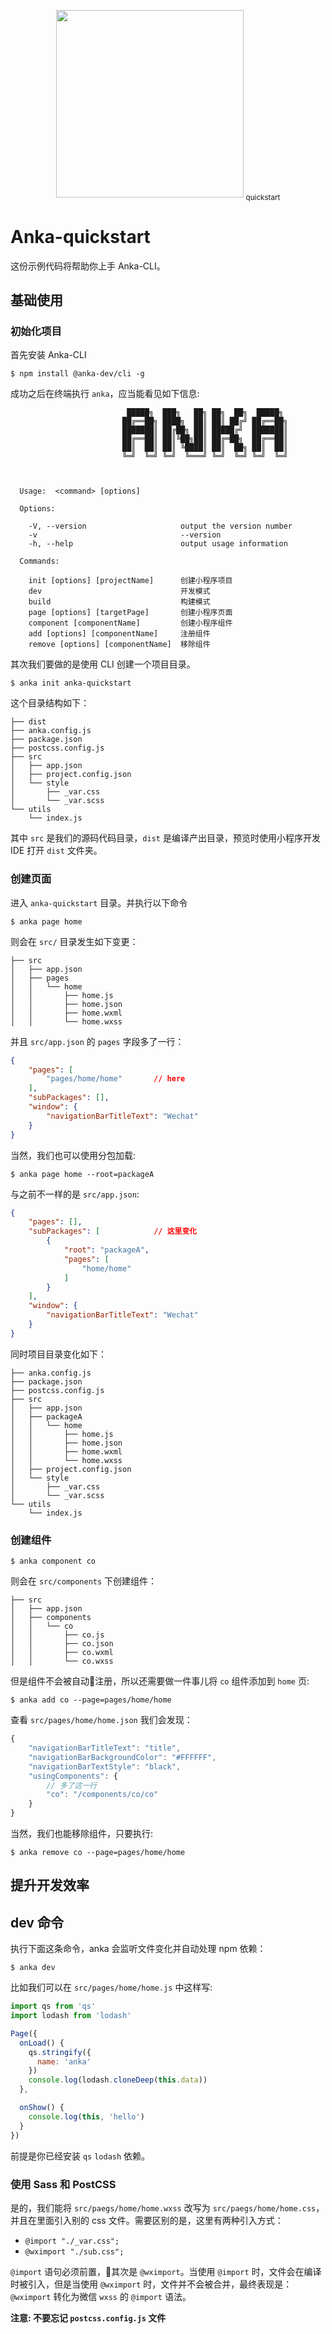 <p align="center">
  <img src="https://user-images.githubusercontent.com/10026019/44260701-d84b6e80-a247-11e8-9d79-5f82be615c84.png" width="300"/>
  <sub>quickstart</sub>
</p>


# Anka-quickstart

这份示例代码将帮助你上手 Anka-CLI。

## 基础使用

### 初始化项目

首先安装 Anka-CLI

```shell
$ npm install @anka-dev/cli -g
```

成功之后在终端执行 `anka`，应当能看见如下信息:

```shell
                          █████╗  ███╗   ██╗ ██╗  ██╗  █████╗
                         ██╔══██╗ ████╗  ██║ ██║ ██╔╝ ██╔══██╗
                         ███████║ ██╔██╗ ██║ █████╔╝  ███████║
                         ██╔══██║ ██║╚██╗██║ ██╔═██╗  ██╔══██║
                         ██║  ██║ ██║ ╚████║ ██║  ██╗ ██║  ██║
                         ╚═╝  ╚═╝ ╚═╝  ╚═══╝ ╚═╝  ╚═╝ ╚═╝  ╚═╝



  Usage:  <command> [options]

  Options:

    -V, --version                     output the version number
    -v                                --version
    -h, --help                        output usage information

  Commands:

    init [options] [projectName]      创建小程序项目
    dev                               开发模式
    build                             构建模式
    page [options] [targetPage]       创建小程序页面
    component [componentName]         创建小程序组件
    add [options] [componentName]     注册组件
    remove [options] [componentName]  移除组件
````

其次我们要做的是使用 CLI 创建一个项目目录。

```shell
$ anka init anka-quickstart
```

这个目录结构如下：

```shell
├── dist
├── anka.config.js
├── package.json
├── postcss.config.js
├── src
│   ├── app.json
│   ├── project.config.json
│   └── style
│       ├── _var.css
│       └── _var.scss
└── utils
    └── index.js
```

其中 `src` 是我们的源码代码目录，`dist` 是编译产出目录，预览时使用小程序开发 IDE 打开 `dist` 文件夹。

### 创建页面

进入 `anka-quickstart` 目录。并执行以下命令

```shell
$ anka page home
```

则会在 `src/` 目录发生如下变更：

```shell
├── src
│   ├── app.json
│   ├── pages
│   │   └── home
│   │       ├── home.js
│   │       ├── home.json
│   │       ├── home.wxml
│   │       └── home.wxss
```

并且 `src/app.json` 的 `pages` 字段多了一行：

```json
{
    "pages": [
        "pages/home/home"       // here
    ],
    "subPackages": [],
    "window": {
        "navigationBarTitleText": "Wechat"
    }
}
```

当然，我们也可以使用分包加载:

```shell
$ anka page home --root=packageA
```

与之前不一样的是 `src/app.json`:

```json
{
    "pages": [],
    "subPackages": [            // 这里变化
        {
            "root": "packageA",
            "pages": [
                "home/home"
            ]
        }
    ],
    "window": {
        "navigationBarTitleText": "Wechat"
    }
}
```

同时项目目录变化如下：

```shell
├── anka.config.js
├── package.json
├── postcss.config.js
├── src
│   ├── app.json
│   ├── packageA
│   │   └── home
│   │       ├── home.js
│   │       ├── home.json
│   │       ├── home.wxml
│   │       └── home.wxss
│   ├── project.config.json
│   └── style
│       ├── _var.css
│       └── _var.scss
└── utils
    └── index.js
```

### 创建组件

```shell
$ anka component co
```

则会在 `src/components` 下创建组件：

```shell
├── src
│   ├── app.json
│   ├── components
│   │   └── co
│   │       ├── co.js
│   │       ├── co.json
│   │       ├── co.wxml
│   │       └── co.wxss
```

但是组件不会被自动注册，所以还需要做一件事儿将 `co` 组件添加到 `home` 页:

```shell
$ anka add co --page=pages/home/home
```

查看 `src/pages/home/home.json` 我们会发现：

```js
{
    "navigationBarTitleText": "title",
    "navigationBarBackgroundColor": "#FFFFFF",
    "navigationBarTextStyle": "black",
    "usingComponents": {
        // 多了这一行
        "co": "/components/co/co"
    }
}
```

当然，我们也能移除组件，只要执行:

```shell
$ anka remove co --page=pages/home/home
```

## 提升开发效率

## dev 命令

执行下面这条命令，anka 会监听文件变化并自动处理 npm 依赖：

```shell
$ anka dev
```

比如我们可以在 `src/pages/home/home.js` 中这样写:

```javascript
import qs from 'qs'
import lodash from 'lodash'

Page({
  onLoad() {
    qs.stringify({
      name: 'anka'
    })
    console.log(lodash.cloneDeep(this.data))
  },

  onShow() {
    console.log(this, 'hello')
  }
})
```

前提是你已经安装 `qs` `lodash` 依赖。

### 使用 Sass 和 PostCSS

是的，我们能将 `src/paegs/home/home.wxss` 改写为 `src/paegs/home/home.css`，并且在里面引入别的 css 文件。需要区别的是，这里有两种引入方式：

- `@import "./_var.css";`
- `@wximport "./sub.css";`

`@import` 语句必须前置，其次是 `@wximport`。当使用 `@import` 时，文件会在编译时被引入，但是当使用 `@wximport` 时，文件并不会被合并，最终表现是：`@wximport` 转化为微信 `wxss` 的 `@import` 语法。

**注意: 不要忘记 `postcss.config.js` 文件**
